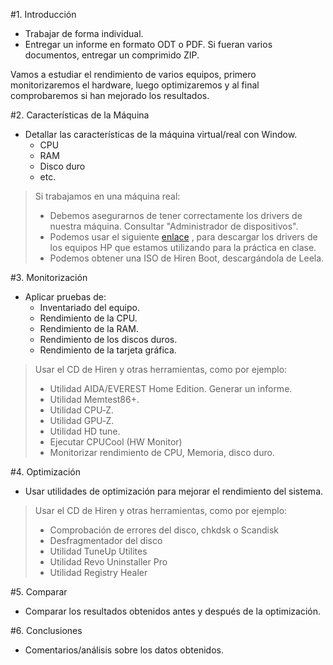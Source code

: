 

#1. Introducción

* Trabajar de forma individual.
* Entregar un informe en formato ODT o PDF. Si fueran varios documentos, 
entregar un comprimido ZIP.

Vamos a estudiar el rendimiento de varios equipos, primero monitorizaremos el hardware,
luego optimizaremos y al final comprobaremos si han mejorado los resultados.

#2. Características de la Máquina

* Detallar las características de la máquina virtual/real con Window.
    * CPU
    * RAM
    * Disco duro
    * etc.

> Si trabajamos en una máquina real:
> * Debemos asegurarnos de tener correctamente los drivers de nuestra máquina. Consultar "Administrador de dispositivos".
> * Podemos usar el siguiente [enlace](http://h20000.www2.hp.com/bizsupport/TechSupport/SoftwareIndex.jsp?lang=es&cc=es&prodNameId=402170&prodTypeId=12454&prodSeriesId=402168&swLang=35&taskId=135&swEnvOID=1093#11360)
, para descargar los drivers de los equipos HP que estamos utilizando para la práctica en clase. 
> * Podemos obtener una ISO de Hiren Boot, descargándola de Leela.

#3. Monitorización

* Aplicar pruebas de:
    * Inventariado del equipo.
    * Rendimiento de la CPU.
    * Rendimiento de la RAM.
    * Rendimiento de los discos duros.
    * Rendimiento de la tarjeta gráfica.

> Usar el CD de Hiren y otras herramientas, como por ejemplo:
> * Utilidad AIDA/EVEREST Home Edition. Generar un informe.
> * Utilidad Memtest86+.
> * Utilidad CPU‐Z.
> * Utilidad GPU‐Z.
> * Utilidad HD tune.
> * Ejecutar CPUCool (HW Monitor)
> * Monitorizar rendimiento de CPU, Memoria, disco duro.

#4. Optimización

* Usar utilidades de optimización para mejorar el rendimiento del sistema.

> Usar el CD de Hiren y otras herramientas, como por ejemplo:
> * Comprobación de errores del disco, chkdsk o Scandisk
> * Desfragmentador del disco
> * Utilidad TuneUp Utilites
> * Utilidad Revo Uninstaller Pro
> * Utilidad Registry Healer

#5. Comparar
* Comparar los resultados obtenidos antes y después de la optimización.

#6. Conclusiones
* Comentarios/análisis sobre los datos obtenidos. 

